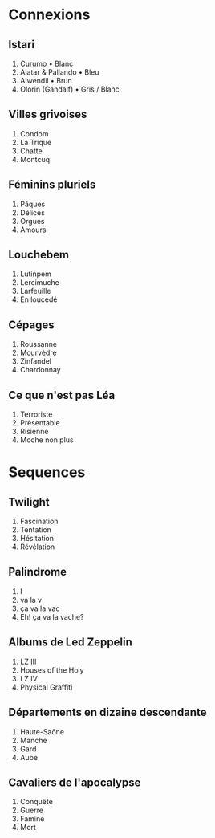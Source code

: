 # Connexions

## Istari

1. Curumo • Blanc
2. Alatar & Pallando • Bleu
3. Aiwendil • Brun
4. Olorin (Gandalf) • Gris / Blanc

## Villes grivoises

1. Condom
2. La Trique
3. Chatte
4. Montcuq

## Féminins pluriels

1. Pâques
2. Délices
3. Orgues
4. Amours

## Louchebem

1. Lutinpem
2. Lercimuche
3. Larfeuille
4. En loucedé

## Cépages

1. Roussanne
2. Mourvèdre
3. Zinfandel
4. Chardonnay

## Ce que n'est pas Léa

1. Terroriste
2. Présentable
3. Risienne
4. Moche non plus

# Sequences

## Twilight

1. Fascination
2. Tentation
3. Hésitation
4. Révélation

## Palindrome

1. l
2. va la v
3. ça va la vac
4. Eh! ça va la vache?

## Albums de Led Zeppelin

1. LZ III
2. Houses of the Holy
3. LZ IV
4. Physical Graffiti

## Départements en dizaine descendante

1. Haute-Saône
2. Manche
3. Gard
4. Aube

## Cavaliers de l'apocalypse

1. Conquête
2. Guerre
3. Famine
4. Mort
